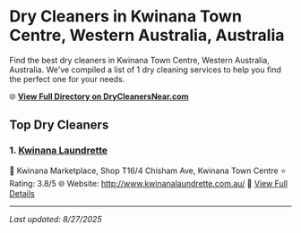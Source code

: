 # Dry Cleaners in Kwinana Town Centre, Western Australia, Australia

Find the best dry cleaners in Kwinana Town Centre, Western Australia, Australia. We've compiled a list of 1 dry cleaning services to help you find the perfect one for your needs.

🌐 **[View Full Directory on DryCleanersNear.com](https://drycleanersnear.com/city/Australia/Western%20Australia/Kwinana%20Town%20Centre)**

## Top Dry Cleaners

### 1. [Kwinana Laundrette](https://drycleanersnear.com/dryCleaner/68ad169a1d9ee695c9253211/kwinana-laundrette)
📍 Kwinana Marketplace, Shop T16/4 Chisham Ave, Kwinana Town Centre
⭐ Rating: 3.8/5
🌐 Website: http://www.kwinanalaundrette.com.au/
🔗 [View Full Details](https://drycleanersnear.com/dryCleaner/68ad169a1d9ee695c9253211/kwinana-laundrette)


---

*Last updated: 8/27/2025*
